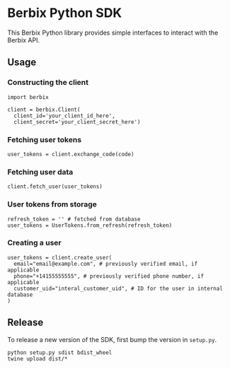 # Berbix Python SDK

This Berbix Python library provides simple interfaces to interact with the Berbix API.

## Usage

### Constructing the client

    import berbix

    client = berbix.Client(
      client_id='your_client_id_here',
      client_secret='your_client_secret_here')

### Fetching user tokens

    user_tokens = client.exchange_code(code)

### Fetching user data

    client.fetch_user(user_tokens)

### User tokens from storage

    refresh_token = '' # fetched from database
    user_tokens = UserTokens.from_refresh(refresh_token)

### Creating a user

    user_tokens = client.create_user(
      email="email@example.com", # previously verified email, if applicable
      phone="+14155555555", # previously verified phone number, if applicable
      customer_uid="interal_customer_uid", # ID for the user in internal database
    )

## Release

To release a new version of the SDK, first bump the version in `setup.py`.

    python setup.py sdist bdist_wheel
    twine upload dist/*
